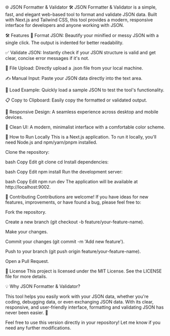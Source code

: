 🌐 JSON Formatter & Validator 🛠️
JSON Formatter & Validator is a simple, fast, and elegant web-based tool to format and validate JSON data. Built with Next.js and Tailwind CSS, this tool provides a modern, responsive interface for developers and anyone working with JSON.

🛠️ Features
💎 Format JSON: Beautify your minified or messy JSON with a single click. The output is indented for better readability.

✅ Validate JSON: Instantly check if your JSON structure is valid and get clear, concise error messages if it's not.

📂 File Upload: Directly upload a .json file from your local machine.

✍️ Manual Input: Paste your JSON data directly into the text area.

📄 Load Example: Quickly load a sample JSON to test the tool's functionality.

📋 Copy to Clipboard: Easily copy the formatted or validated output.

📱 Responsive Design: A seamless experience across desktop and mobile devices.

🎨 Clean UI: A modern, minimalist interface with a comfortable color scheme.

🚀 How to Run Locally
This is a Next.js application. To run it locally, you'll need Node.js and npm/yarn/pnpm installed.

Clone the repository:

bash
Copy
Edit
git clone <repository-url>
cd <repository-directory>
Install dependencies:

bash
Copy
Edit
npm install
Run the development server:

bash
Copy
Edit
npm run dev
The application will be available at http://localhost:9002.

🤝 Contributing
Contributions are welcome! If you have ideas for new features, improvements, or have found a bug, please feel free to:

Fork the repository.

Create a new branch (git checkout -b feature/your-feature-name).

Make your changes.

Commit your changes (git commit -m 'Add new feature').

Push to your branch (git push origin feature/your-feature-name).

Open a Pull Request.

📝 License
This project is licensed under the MIT License. See the LICENSE file for more details.

💡 Why JSON Formatter & Validator?

This tool helps you easily work with your JSON data, whether you're coding, debugging data, or even exchanging JSON data. With its clear, responsive, and user-friendly interface, formatting and validating JSON has never been easier. 🚀

Feel free to use this version directly in your repository! Let me know if you need any further modifications.